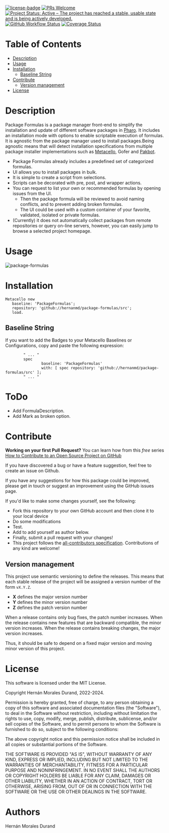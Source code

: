 [![license-badge](https://img.shields.io/badge/license-MIT-blue.svg)](https://img.shields.io/badge/license-MIT-blue.svg)
[![PRs Welcome](https://img.shields.io/badge/PRs-welcome-brightgreen.svg?style=flat-square)](http://makeapullrequest.com)
[![Project Status: Active – The project has reached a stable, usable state and is being actively developed.](http://www.repostatus.org/badges/latest/active.svg)](http://www.repostatus.org/#active)
[![GitHub Workflow Status](https://github.com/hernanmd/package-formulas/actions/workflows/CI.yml/badge.svg)](https://github.com/hernanmd/package-formulas/actions/workflows/CI.yml)
[![Coverage Status](https://coveralls.io/repos/github/hernanmd/package-formulas/badge.svg?branch=master)](https://coveralls.io/github/hernanmd/package-formulas?branch=master)

# Table of Contents

- [Description](#description)
- [Usage](#usage)
- [Installation](#installation)
  - [Baseline String](#baseline-string)
- [Contribute](#contribute)
  - [Version management](#version-management)
- [License](#license)

# Description

Package Formulas is a package manager front-end to simplify the installation and update of different software packages in [Pharo](https://www.pharo.org). It includes an installation mode with options to enable scriptable execution of formulas. It is agnostic from the package manager used to install packages.Being agnostic means that will detect installation specifications from multiple package installer implementations such as [Metacello](https://github.com/Metacello/metacello), Gofer and [Pakbot](https://github.com/pharo-pkg/pakbot).

- Package Formulas already includes a predefined set of categorized formulas.
- UI allows you to install packages in bulk.
- It is simple to create a script from selections.
- Scripts can be decorated with pre, post, and wrapper actions.
- You can request to list your own or recommended formulas by opening issues from the UI.
  - Then the package formula will be reviewed to avoid naming conflicts, and to prevent adding broken formulas.
  - The UI could be used with a custom container of your favorite, validated, isolated or private formulas.
- (Currently) it does not automatically collect packages from remote repositories or query on-line servers, however, you can easily jump to 
browse a selected project homepage.

# Usage

![package-formulas](https://user-images.githubusercontent.com/4825959/184296959-a2f25292-f6ec-4fde-b268-0c5d0f5a625c.gif)

# Installation

```smalltalk
Metacello new   
   baseline: 'PackageFormulas';     
   repository: 'github://hernanmd/package-formulas/src';      
   load.
```

## Baseline String 

If you want to add the Badges to your Metacello Baselines or Configurations, copy and paste the following expression:

```smalltalk
        " ... "
        spec
                baseline: 'PackageFormulas' 
                with: [ spec repository: 'github://hernanmd/package-formulas/src' ];
        " ... "
```
# ToDo

- Add FormulaDescription.
- Add Mark as broken option.

# Contribute

**Working on your first Pull Request?** You can learn how from this *free* series [How to Contribute to an Open Source Project on GitHub](https://egghead.io/series/how-to-contribute-to-an-open-source-project-on-github)

If you have discovered a bug or have a feature suggestion, feel free to create an issue on Github.

If you have any suggestions for how this package could be improved, please get in touch or suggest an improvement using the GitHub issues page.

If you'd like to make some changes yourself, see the following:    


  - Fork this repository to your own GitHub account and then clone it to your local device
  - Do some modifications
  - Test.
  - Add <your GitHub username> to add yourself as author below.
  - Finally, submit a pull request with your changes!
  - This project follows the [all-contributors specification](https://github.com/kentcdodds/all-contributors). Contributions of any kind are welcome!

## Version management 

This project use semantic versioning to define the releases. This means that each stable release of the project will be assigned a version number of the form `vX.Y.Z`. 

- **X** defines the major version number
- **Y** defines the minor version number 
- **Z** defines the patch version number

When a release contains only bug fixes, the patch number increases. When the release contains new features that are backward compatible, the minor version increases. When the release contains breaking changes, the major version increases. 

Thus, it should be safe to depend on a fixed major version and moving minor version of this project.

# License
       
This software is licensed under the MIT License.

Copyright Hernán Morales Durand, 2022-2024.

Permission is hereby granted, free of charge, to any person obtaining a copy of this software and associated documentation files (the "Software"), to deal in the Software without restriction, including without limitation the rights to use, copy, modify, merge, publish, distribute, sublicense, and/or sell copies of the Software, and to permit persons to whom the Software is furnished to do so, subject to the following conditions:

The above copyright notice and this permission notice shall be included in all copies or substantial portions of the Software.

THE SOFTWARE IS PROVIDED "AS IS", WITHOUT WARRANTY OF ANY KIND, EXPRESS OR IMPLIED, INCLUDING BUT NOT LIMITED TO THE WARRANTIES OF MERCHANTABILITY, FITNESS FOR A PARTICULAR PURPOSE AND NONINFRINGEMENT. IN NO EVENT SHALL THE AUTHORS OR COPYRIGHT HOLDERS BE LIABLE FOR ANY CLAIM, DAMAGES OR OTHER LIABILITY, WHETHER IN AN ACTION OF CONTRACT, TORT OR OTHERWISE, ARISING FROM, OUT OF OR IN CONNECTION WITH THE SOFTWARE OR THE USE OR OTHER DEALINGS IN THE SOFTWARE.

# Authors

Hernán Morales Durand



